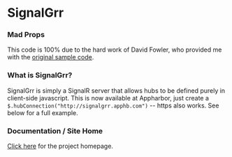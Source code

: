 SignalGrr
=========

### Mad Props
This code is 100% due to the hard work of David Fowler, who provided me with the [original sample code](https://github.com/davidfowl/SignalR.Relay).

### What is SignalGrr?
SignalGrr is simply a SignalR server that allows hubs to be defined purely in client-side javascript. This is now available at Appharbor, just create a `$.hubConnection("http://signalgrr.apphb.com")` -- https also works. See below for a full example.

### Documentation / Site Home
[Click here](http://timheckel.github.com/SignalGrr) for the project homepage.